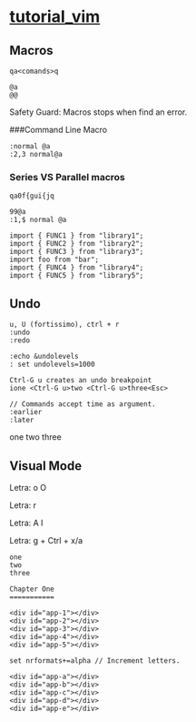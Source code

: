 # [tutorial_vim](https://learnvim.irian.to)

## Macros

```
qa<comands>q

@a
@@
```
Safety Guard: Macros stops when find an error.

###Command Line Macro

```
:normal @a
:2,3 normal@a
```
### Series VS Parallel macros

```
qa0f{gui{jq

99@a
:1,$ normal @a
```

```
import { FUNC1 } from "library1";
import { FUNC2 } from "library2";
import { FUNC3 } from "library3";
import foo from "bar";
import { FUNC4 } from "library4";
import { FUNC5 } from "library5";
```

## Undo

```
u, U (fortissimo), ctrl + r
:undo
:redo

:echo &undolevels
: set undolevels=1000

Ctrl-G u creates an undo breakpoint
ione <Ctrl-G u>two <Ctrl-G u>three<Esc>

// Commands accept time as argument.
:earlier
:later
```

one two three

## Visual Mode

Letra: o O

Letra: r

Letra: A I

Letra: g + Ctrl + x/a

```
one
two
three

Chapter One
===========

<div id="app-1"></div>
<div id="app-2"></div>
<div id="app-3"></div>
<div id="app-4"></div>
<div id="app-5"></div>

set nrformats+=alpha // Increment letters.

<div id="app-a"></div>
<div id="app-b"></div>
<div id="app-c"></div>
<div id="app-d"></div>
<div id="app-e"></div>
```
